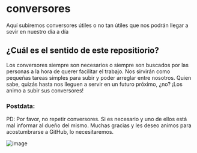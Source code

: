 # conversores
Aquí subiremos conversores útiles o no tan útiles que nos podrán llegar a sevir en nuestro día a día

## ¿Cuál es el sentido de este repositiorio? 
Los conversores siempre son necesarios o siempre son buscados por las personas a la hora de querer facilitar el trabajo. Nos sirvirán como pequeñas tareas simples para subir y poder arreglar entre nosotros. Quien sabe, quizás hasta nos lleguen a servir en un futuro próximo, ¿no? ¡Los animo a subir sus conversores! 

### Postdata:
PD: Por favor, no repetir conversores. Si es necesario y uno de ellos está mal informar al dueño del mismo. Muchas gracias y les deseo animos para acostumbrarse a GitHub, lo necesitaremos.

![image](https://github.com/1ro-DAM-IES-Aguadulce/conversores/assets/126154508/ea61670a-4c76-4794-a7e2-7f5641f1a1de)

